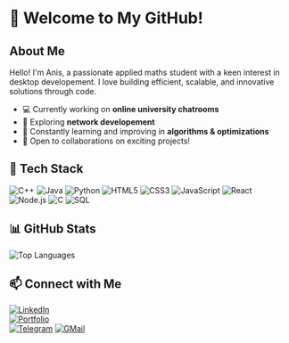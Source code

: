 # 👋 Welcome to My GitHub!

## About Me

Hello! I'm Anis, a passionate applied maths student with a keen interest in desktop developement. I love building efficient, scalable, and innovative solutions through code. 

- 💻 Currently working on **online university chatrooms**
- 🎯 Exploring **network developement**
- 📖 Constantly learning and improving in **algorithms & optimizations**
- 🚀 Open to collaborations on exciting projects!

## 🔧 Tech Stack

![C++](https://img.shields.io/badge/C++-00599C?style=for-the-badge&logo=c%2B%2B&logoColor=white)
![Java](https://img.shields.io/badge/Java-ED8B00?style=for-the-badge&logo=openjdk&logoColor=white)
![Python](https://img.shields.io/badge/Python-3776AB?style=for-the-badge&logo=python&logoColor=white)
![HTML5](https://img.shields.io/badge/HTML5-E34F26?style=for-the-badge&logo=html5&logoColor=white)
![CSS3](https://img.shields.io/badge/CSS3-1572B6?style=for-the-badge&logo=css3&logoColor=white)
![JavaScript](https://img.shields.io/badge/JavaScript-F7DF1E?style=for-the-badge&logo=javascript&logoColor=black)
![React](https://img.shields.io/badge/React-61DAFB?style=for-the-badge&logo=react&logoColor=black)
![Node.js](https://img.shields.io/badge/Node.js-339933?style=for-the-badge&logo=nodedotjs&logoColor=white)
![C](https://img.shields.io/badge/C-A8B9CC?style=for-the-badge&logo=c&logoColor=white)
![SQL](https://img.shields.io/badge/SQL-4479A1?style=for-the-badge&logo=mysql&logoColor=white)

## 📊 GitHub Stats

![Top Languages](https://github-readme-stats.vercel.app/api/top-langs/?username=kampott&layout=compact&theme=github_dark)

## 📫 Connect with Me

[![LinkedIn](https://img.shields.io/badge/LinkedIn-0077B5?style=for-the-badge&logo=linkedin&logoColor=white)](https://www.linkedin.com/in/%D0%B0%D0%BD%D0%B8%D1%81-%D0%B1%D1%83%D1%81%D0%BB%D0%B0%D0%BC%D0%B0-531649217/)  
[![Portfolio](https://img.shields.io/badge/Portfolio-000000?style=for-the-badge&logo=vercel&logoColor=white)](https://drive.google.com/file/d/1mBbfCCcmvzXnaSZfqSOum-s5VFiwCC_P/view?usp=sharing)  
[![Telegram](https://img.shields.io/badge/Telegram-26A5E4?style=for-the-badge&logo=telegram&logoColor=white)](https://t.me/kampotte)
[![GMail](https://img.shields.io/badge/Gmail-D14836?style=for-the-badge&logo=gmail&logoColor=white)](mailto:anis.bouslama.ru@gmail.com)
